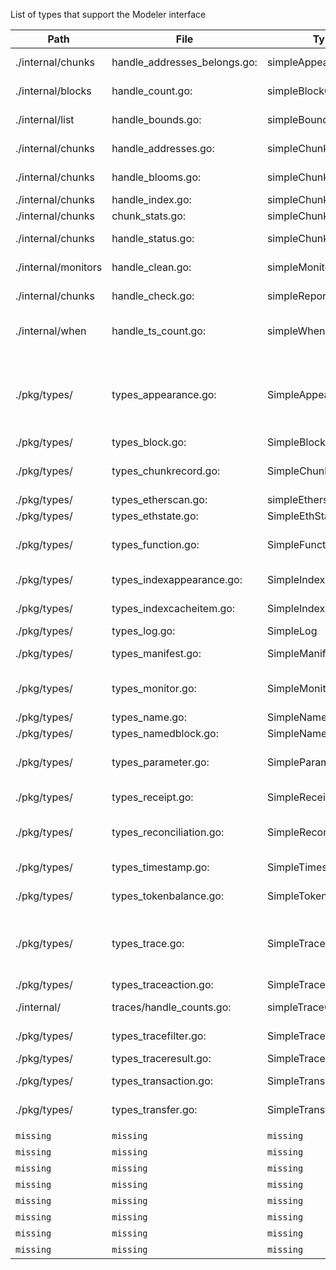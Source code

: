 List of types that support the Modeler interface

| Path                | File                         | Type                  | Doc             | Where                                                              |
| ------------------- | ---------------------------- | --------------------- | --------------- | ------------------------------------------------------------------ |
| ./internal/chunks   | handle_addresses_belongs.go: | simpleAppearanceTable | `missing`       | chunks index --belongs                                             |
| ./internal/blocks   | handle_count.go:             | simpleBlockCount      | blockCount      | blocks --count                                                     |
| ./internal/list     | handle_bounds.go:            | simpleBounds          | `missing`       | list --bounds                                                      |
| ./internal/chunks   | handle_addresses.go:         | simpleChunkAddress    | chunkAddress    | chunks addresses                                                   |
| ./internal/chunks   | handle_blooms.go:            | simpleChunkBloom      | chunkBlooms     | chunks blooms                                                      |
| ./internal/chunks   | handle_index.go:             | simpleChunkIndex      | chunkIndex      | chunks index                                                       |
| ./internal/chunks   | chunk_stats.go:              | simpleChunkStats      | chunkStats      | chunks stats                                                       |
| ./internal/chunks   | handle_status.go:            | simpleChunkStatus     | `missing`       | chunks status                                                      |
| ./internal/monitors | handle_clean.go:             | simpleMonitorClean    | monitorClean    | monitors --clean                                                   |
| ./internal/chunks   | handle_check.go:             | simpleReportCheck     | reportCheck     | chunks index --check                                               |
| ./internal/when     | handle_ts_count.go:          | simpleWhenCount       | `missing`       | when --timestamps --count                                          |
|                     |                              |                       |                 |                                                                    |
| ./pkg/types/        | types_appearance.go:         | SimpleAppearance      | appearance      | chunks appearances, list, slurp --appearances, transactions --uniq |
| ./pkg/types/        | types_block.go:              | SimpleBlock           | block           |                                                                    |
| ./pkg/types/        | types_chunkrecord.go:        | SimpleChunkRecord     | `missing`       | chunks manifest, scrape --pin                                      |
| ./pkg/types/        | types_etherscan.go:          | simpleEtherscan       | `missing`       | slurp                                                              |
| ./pkg/types/        | types_ethstate.go:           | SimpleEthState        | ethState        | state                                                              |
| ./pkg/types/        | types_function.go:           | SimpleFunction        | function        | abis, all --articulate uses                                        |
| ./pkg/types/        | types_indexappearance.go:    | SimpleIndexAppearance | `missing`       | currently unused                                                   |
| ./pkg/types/        | types_indexcacheitem.go:     | SimpleIndexCacheItem  | indexCacheItem  | currently unused                                                   |
| ./pkg/types/        | types_log.go:                | SimpleLog             | log             | logs                                                               |
| ./pkg/types/        | types_manifest.go:           | SimpleManifest        | manifest        | chunks manifest                                                    |
| ./pkg/types/        | types_monitor.go:            | SimpleMonitor         | monitor         | list --count, monitors --list                                      |
| ./pkg/types/        | types_name.go:               | SimpleName            | name            | names                                                              |
| ./pkg/types/        | types_namedblock.go:         | SimpleNamedBlock      | namedBlock      | when                                                               |
| ./pkg/types/        | types_parameter.go:          | SimpleParameter       | parameter       | abis, all --articulate uses                                        |
| ./pkg/types/        | types_receipt.go:            | SimpleReceipt         | receipt         | blocks, transactions                                               |
| ./pkg/types/        | types_reconciliation.go:     | SimpleReconciliation  | reconciliation  | chifra export --accounting                                         |
| ./pkg/types/        | types_timestamp.go:          | SimpleTimestamp       | `missing`       | when --timestamps                                                  |
| ./pkg/types/        | types_tokenbalance.go:       | SimpleTokenBalance    | tokenBalance    | currently unused                                                   |
| ./pkg/types/        | types_trace.go:              | SimpleTrace           | trace           | blocks --trace, transactions --trace, trace                        |
| ./pkg/types/        | types_traceaction.go:        | SimpleTraceAction     | traceAction     | --trace uses                                                       |
| ./internal/         | traces/handle_counts.go:     | simpleTraceCount      | traceCount      | traces --count                                                     |
| ./pkg/types/        | types_tracefilter.go:        | SimpleTraceFilter     | traceFilter     | traces --filter                                                    |
| ./pkg/types/        | types_traceresult.go:        | SimpleTraceResult     | traceResult     | --trace uses                                                       |
| ./pkg/types/        | types_transaction.go:        | SimpleTransaction     | transaction     | blocks, transactions                                               |
| ./pkg/types/        | types_transfer.go:           | SimpleTransfer        | transfer        | currently unused                                                   |
|                     |                              |                       |                 |                                                                    |
| `missing`           | `missing`                    | `missing`             | abi             |                                                                    |
| `missing`           | `missing`                    | `missing`             | appearanceCount |                                                                    |
| `missing`           | `missing`                    | `missing`             | cache           |                                                                    |
| `missing`           | `missing`                    | `missing`             | cacheEntry      |                                                                    |
| `missing`           | `missing`                    | `missing`             | chain           |                                                                    |
| `missing`           | `missing`                    | `missing`             | config          |                                                                    |
| `missing`           | `missing`                    | `missing`             | ethCall         |                                                                    |
| `missing`           | `missing`                    | `missing`             | pinnedChunk     |                                                                    |
